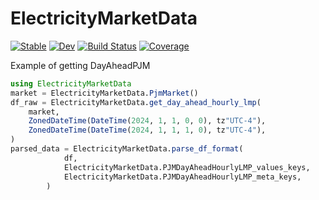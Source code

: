 # ElectricityMarketData

[![Stable](https://img.shields.io/badge/docs-stable-blue.svg)](https://LAMPSPUC.github.io/ElectricityMarketData.jl/stable/)
[![Dev](https://img.shields.io/badge/docs-dev-blue.svg)](https://LAMPSPUC.github.io/ElectricityMarketData.jl/dev/)
[![Build Status](https://github.com/LAMPSPUC/ElectricityMarketData.jl/actions/workflows/CI.yml/badge.svg?branch=main)](https://github.com/LAMPSPUC/ElectricityMarketData.jl/actions/workflows/CI.yml?query=branch%3Amain)
[![Coverage](https://codecov.io/gh/LAMPSPUC/ElectricityMarketData.jl/branch/main/graph/badge.svg)](https://codecov.io/gh/LAMPSPUC/ElectricityMarketData.jl)

Example of getting DayAheadPJM

```julia 
using ElectricityMarketData
market = ElectricityMarketData.PjmMarket()
df_raw = ElectricityMarketData.get_day_ahead_hourly_lmp(
    market,
    ZonedDateTime(DateTime(2024, 1, 1, 0, 0), tz"UTC-4"),
    ZonedDateTime(DateTime(2024, 1, 1, 1, 0), tz"UTC-4"),
)
parsed_data = ElectricityMarketData.parse_df_format(
            df,
            ElectricityMarketData.PJMDayAheadHourlyLMP_values_keys,
            ElectricityMarketData.PJMDayAheadHourlyLMP_meta_keys,
        )
```